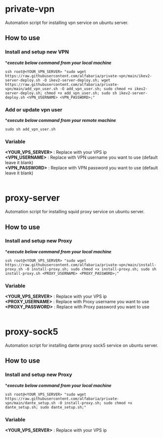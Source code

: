 # private-vpn
Automation script for installing vpn service on ubuntu server.

## How to use
### Install and setup new VPN

****execute below command from your local machine***
```shell
ssh root@<YOUR_VPN_SERVER> "sudo wget https://raw.githubusercontent.com/alfabaria/private-vpn/main/ikev2-server-deploy.sh -O ikev2-server-deploy.sh; wget https://raw.githubusercontent.com/alfabaria/private-vpn/main/add_vpn_user.sh -O add_vpn_user.sh; sudo chmod +x ikev2-server-deploy.sh; chmod +x add_vpn_user.sh; sudo sh ikev2-server-deploy.sh <VPN_USERNAME> <VPN_PASSWORD>;"
```

### Add or update vpn user
****execute below command from your remote machine***
```shell
sudo sh add_vpn_user.sh
```

### Variable
**<YOUR_VPS_SERVER>** : Replace with your VPS ip <br/>
**<VPN_USERNAME>** : Replace with VPN username you want to use (default leave it blank)<br/>
**<VPN_PASSWORD>** : Replace with VPN password you want to use (default leave it blank)<br/><br/>


# proxy-server
Automation script for installing squid proxy service on ubuntu server.

## How to use
### Install and setup new Proxy

****execute below command from your local machine***
```shell
ssh root@<YOUR_VPS_SERVER> "sudo wget https://raw.githubusercontent.com/alfabaria/private-vpn/main/install-proxy.sh -O install-proxy.sh; sudo chmod +x install-proxy.sh; sudo sh install-proxy.sh <PROXY_USERNAME> <PROXY_PASSWORD>;"
```
### Variable
**<YOUR_VPS_SERVER>** : Replace with your VPS ip <br/>
**<PROXY_USERNAME>** : Replace with Proxy username you want to use <br/>
**<PROXY_PASSWORD>** : Replace with Proxy password you want to use <br/><br/>


# proxy-sock5
Automation script for installing dante proxy sock5 service on ubuntu server.

## How to use
### Install and setup new Proxy

****execute below command from your local machine***
```shell
ssh root@<YOUR_VPS_SERVER> "sudo wget https://raw.githubusercontent.com/alfabaria/private-vpn/main/dante_setup.sh -O install-proxy.sh; sudo chmod +x dante_setup.sh; sudo dante_setup.sh;"
```
### Variable
**<YOUR_VPS_SERVER>** : Replace with your VPS ip
